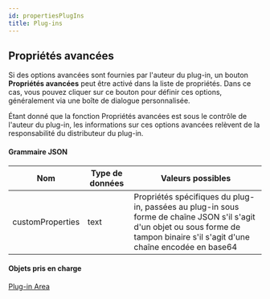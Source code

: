 ```yaml
---
id: propertiesPlugIns
title: Plug-ins
---
```


## Propriétés avancées

Si des options avancées sont fournies par l'auteur du plug-in, un bouton **Propriétés avancées** peut être activé dans la liste de propriétés. Dans ce cas, vous pouvez cliquer sur ce bouton pour définir ces options, généralement via une boîte de dialogue personnalisée.

Étant donné que la fonction Propriétés avancées est sous le contrôle de l'auteur du plug-in, les informations sur ces options avancées relèvent de la responsabilité du distributeur du plug-in.

#### Grammaire JSON

| Nom              | Type de données | Valeurs possibles                                                                                                                                                                 |
| ---------------- | --------------- | --------------------------------------------------------------------------------------------------------------------------------------------------------------------------------- |
| customProperties | text            | Propriétés spécifiques du plug-in, passées au plug-in sous forme de chaîne JSON s'il s'agit d'un objet ou sous forme de tampon binaire s'il s'agit d'une chaîne encodée en base64 |

#### Objets pris en charge

[Plug-in Area](pluginArea_overview.md)
